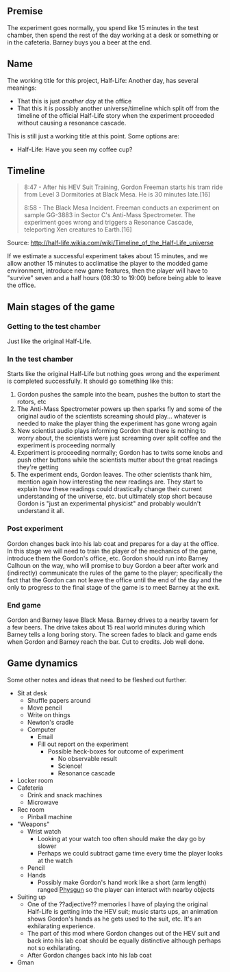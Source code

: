 

## Premise

The experiment goes normally, you spend like 15 minutes in the test chamber, then spend the rest of the day working at a desk or something or in the cafeteria. Barney buys you a beer at the end.



## Name

The working title for this project, Half-Life: Another day, has several meanings:

* That this is just *another day* at the office
* That this it is possibly another universe/timeline which split off from the timeline of the official Half-Life story when the experiment proceeded without causing a resonance cascade.

This is still just a working title at this point. Some options are:

* Half-Life: Have you seen my coffee cup?



## Timeline

> 8:47 - After his HEV Suit Training, Gordon Freeman starts his tram ride from Level 3 Dormitories at Black Mesa. He is 30 minutes late.[16]
>
> 8:58 - The Black Mesa Incident. Freeman conducts an experiment on sample GG-3883 in Sector C's Anti-Mass Spectrometer. The experiment goes wrong and triggers a Resonance Cascade, teleporting Xen creatures to Earth.[16]

Source: http://half-life.wikia.com/wiki/Timeline_of_the_Half-Life_universe

If we estimate a successful experiment takes about 15 minutes, and we allow another 15 minutes to acclimatise the player to the modded game environment, introduce new game features, then the player will have to "survive" seven and a half hours (08:30 to 19:00) before being able to leave the office.



## Main stages of the game

### Getting to the test chamber

Just like the original Half-Life.

### In the test chamber

Starts like the original Half-Life but nothing goes wrong and the experiment is completed successfully. It should go something like this:

1. Gordon pushes the sample into the beam, pushes the button to start the rotors, etc
2. The Anti-Mass Spectrometer powers up then sparks fly and some of the original audio of the scientists screaming should play... whatever is needed to make the player thing the experiment has gone wrong again
3. New scientist audio plays informing Gordon that there is nothing to worry about, the scientists were just screaming over split coffee and the experiment is proceeding normally
4. Experiment is proceeding normally; Gordon has to twits some knobs and push other buttons while the scientists mutter about the great readings they're getting
5. The experiment ends, Gordon leaves. The other scientists thank him, mention again how interesting the new readings are. They start to explain how these readings could drastically change their current understanding of the universe, etc. but ultimately stop short because Gordon is "just an experimental physicist" and probably wouldn't understand it all.

### Post experiment

Gordon changes back into his lab coat and prepares for a day at the office. In this stage we will need to train the player of the mechanics of the game, introduce them the Gordon's office, etc. Gordon should run into Barney Calhoun on the way, who will promise to buy Gordon a beer after work and (indirectly) communicate the rules of the game to the player; specifically the fact that the Gordon can not leave the office until the end of the day and the only to progress to the final stage of the game is to meet Barney at the exit.

### End game

Gordon and Barney leave Black Mesa. Barney drives to a nearby tavern for a few beers. The drive takes about 15 real world minutes during which Barney tells a long boring story. The screen fades to black and game ends when Gordon and Barney reach the bar. Cut to credits. Job well done.



## Game dynamics

Some other notes and ideas that need to be fleshed out further.

* Sit at desk
    * Shuffle papers around
    * Move pencil
    * Write on things
    * Newton's cradle
    * Computer
        * Email
        * Fill out report on the experiment
            * Possible heck-boxes for outcome of experiment
                * No observable result
                * Science!
                * Resonance cascade
* Locker room
* Cafeteria
    * Drink and snack machines
    * Microwave
* Rec room
    * Pinball machine
* "Weapons"
    * Wrist watch
        * Looking at your watch too often should make the day go by slower
        * Perhaps we could subtract game time every time the player looks at the watch
    * Pencil
    * Hands
        * Possibly make Gordon's hand work like a short (arm length) ranged [Physgun](http://half-life.wikia.com/wiki/Physgun) so the player can interact with nearby objects
* Suiting up
    * One of the ??adjective?? memories I have of playing the original Half-Life is getting into the HEV suit; music starts ups, an animation shows Gordon's hands as he gets used to the suit, etc. It's an exhilarating experience.
    * The part of this mod where Gordon changes out of the HEV suit and back into his lab coat should be equally distinctive although perhaps not so exhilarating.
    * After Gordon changes back into his lab coat
* Gman
